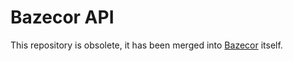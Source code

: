 Bazecor API
=============

This repository is obsolete, it has been merged into
[Bazecor](https://github.com/Dygmalab/Bazecor) itself.
